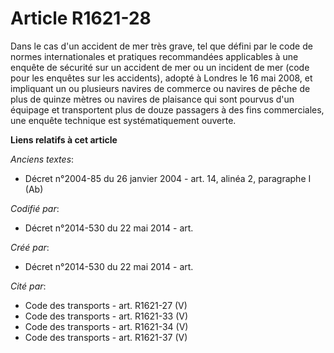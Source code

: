 # Article R1621-28

Dans le cas d'un accident de mer très grave, tel que défini par le code de normes internationales et pratiques recommandées
applicables à une enquête de sécurité sur un accident de mer ou un incident de mer (code pour les enquêtes sur les
accidents), adopté à Londres le 16 mai 2008, et impliquant un ou plusieurs navires de commerce ou navires de pêche de plus de
quinze mètres ou navires de plaisance qui sont pourvus d'un équipage et transportent plus de douze passagers à des fins
commerciales, une enquête technique est systématiquement ouverte.

**Liens relatifs à cet article**

_Anciens textes_:

  - Décret n°2004-85 du 26 janvier 2004 - art. 14, alinéa 2, paragraphe I (Ab)

_Codifié par_:

  - Décret n°2014-530 du 22 mai 2014 - art.

_Créé par_:

  - Décret n°2014-530 du 22 mai 2014 - art.

_Cité par_:

  - Code des transports - art. R1621-27 (V)
  - Code des transports - art. R1621-33 (V)
  - Code des transports - art. R1621-34 (V)
  - Code des transports - art. R1621-37 (V)

